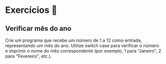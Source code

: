 # Exercícios 🌟

## Verificar mês do ano

Crie um programa que recebe um número de 1 a 12 como entrada, representando um mês do ano.
Utilize switch case para verificar o número e imprimir o nome do mês correspondente (por exemplo, 1 para "Janeiro", 2 para "Fevereiro", etc.).


